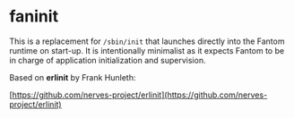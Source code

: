 # **faninit**

This is a replacement for `/sbin/init` that launches directly into the Fantom
runtime on start-up. It is intentionally minimalist as it expects Fantom to be
in charge of application initialization and supervision.

Based on **erlinit** by Frank Hunleth:

[https://github.com/nerves-project/erlinit](https://github.com/nerves-project/erlinit)